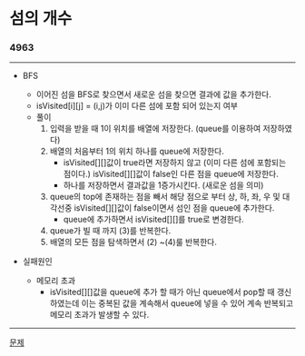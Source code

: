 # 섬의 개수
### 4963
***
- BFS
	+ 이어진 섬을 BFS로 찾으면서 새로운 섬을 찾으면 결과에 값을 추가한다.
	+ isVisited[i][j] = (i,j)가 이미 다른 섬에 포함 되어 있는지 여부
	+ 풀이
		1. 입력을 받을 때 1이 위치를 배열에 저장한다. (queue를 이용하여 저장하였다)
		2. 배열의 처음부터 1의 위치 하나를 queue에 저장한다.
			+ isVisited[][]값이 true라면 저장하지 않고 (이미 다른 섬에 포함되는 점이다.) isVisited[][]값이 false인 다른 점을 queue에 저장한다. 
			+ 하나를 저장하면서 결과값을 1증가시킨다. (새로운 섬을 의미)
		3. queue의 top에 존재하는 점을 빼서 해당 점으로 부터 상, 하, 좌, 우 및 대각선중 isVisited[][]값이 false이면서 섬인 점을 queue에 추가한다.
			+ queue에 추가하면서 isVisited[][]를 true로 변경한다.
		4. queue가 빌 때 까지 (3)를 반복한다.
		5. 배열의 모든 점을 탐색하면서 (2) ~(4)룰 반복한다.
		
- 실패원인
	+ 메모리 초과
		- isVisited[][]값을 queue에 추가 할 때가 아닌 queue에서 pop할 때 갱신하였는데 이는 중복된 값을 계속해서 queue에 넣을 수 있어 계속 반복되고 메모리 초과가 발생할 수 있다.

***
[문제](https://www.acmicpc.net/problem/4963)
			 
